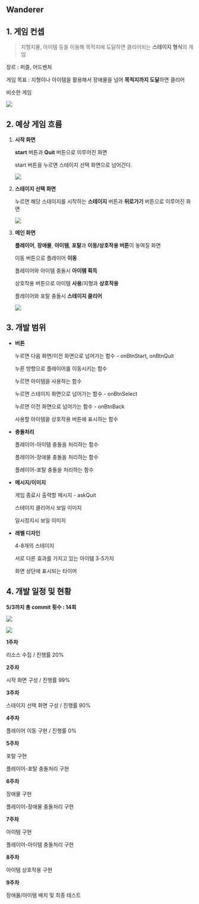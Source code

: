 ## Wanderer

## 1. 게임 컨셉

> 지형지물, 아이템 등을 이용해 목적지에 도달하면 클리어되는 **스테이지 형식**의 게임



장르 : 퍼즐, 어드벤처

게임 목표 : 지형이나 아이템을 활용해서 장애물을 넘어 **목적지까지 도달**하면 클리어



비슷한 게임

![](https://github.com/Goraney/AndroidProject01/blob/main/img_readme/ex.jpg)



## 2. 예상 게임 흐름

1. **시작 화면**

   **start** 버튼과 **Quit** 버튼으로 이루어진 화면

   start 버튼을 누르면 스테이지 선택 화면으로 넘어간다.

   ![](https://github.com/Goraney/AndroidProject01/blob/main/img_readme/start_screen.jpg)

   

2. **스테이지 선택 화면**

   누르면 해당 스테이지를 시작하는 **스테이지** 버튼과 **뒤로가기** 버튼으로 이루어진 화면

   ![](https://github.com/Goraney/AndroidProject01/blob/main/img_readme/select_screen.jpg)

   

3. **메인 화면**

   **플레이어**, **장애물**, **아이템**, **포탈**과 **이동/상호작용 버튼**이 놓여질 화면


   이동 버튼으로 플레이어 **이동**

   플레이어와 아이템 충돌시 **아이템 획득**

   상호작용 버튼으로 아이템 **사용**/지형과 **상호작용**

   플레이어와 포탈 충돌시 **스테이지 클리어**

   ![](https://github.com/Goraney/AndroidProject01/blob/main/img_readme/main.png)



## 3. 개발 범위

- **버튼**

  누르면 다음 화면/이전 화면으로 넘어가는 함수	   - onBtnStart, onBtnQuit

  누른 방향으로 플레이어를 이동시키는 함수

  누르면 아이템을 사용하는 함수

  누르면 스테이지 화면으로 넘어가는 함수 				- onBtnSelect

  누르면 이전 화면으로 넘어가는 함수					 	- onBtnBack

  사용할 아이템을 상호작용 버튼에 표시하는 함수

- **충돌처리**

  플레이어-아이템 충돌을 처리하는 함수

  플레이어-장애물 충돌을 처리하는 함수

  플레이어-포탈 충돌을 처리하는 함수

- **메시지/이미지**

  게임 종료시 출력할 메시지										  - askQuit

  스테이지 클리어시 보일 이미지

  일시정지시 보일 이미지

- **레벨 디자인**

  4-8개의 스테이지

  서로 다른 효과를 가지고 있는 아이템 3-5가지

  화면 상단에 표시되는 타이머



## 4. 개발 일정 및 현황

**5/3까지 총 commit 횟수 : 14회**

![](https://github.com/Goraney/AndroidProject01/blob/main/img_readme/git_commit_log1.jpg)

![](https://github.com/Goraney/AndroidProject01/blob/main/img_readme/git_commit_list1.jpg)



**1주차**

리소스 수집							/ 진행률 20%

**2주차**

시작 화면 구성						/ 진행률 99%


**3주차**

스테이지 선택 화면 구성		/ 진행률 90%

**4주차**

플레이어 이동 구현			 	/ 진행률 0%

**5주차**

포탈 구현

플레이어-포탈 충돌처리 구현


**6주차**

장애물 구현

플레이어-장애물 충돌처리 구현

**7주차**

아이템 구현

플레이어-아이템 충돌처리 구현


**8주차**

아이템 상호작용 구현

**9주차**

장애물/아이템 배치 및 최종 테스트



